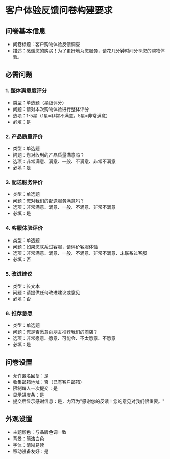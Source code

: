 # 客户体验反馈问卷构建要求

## 问卷基本信息
- 问卷标题：客户购物体验反馈调查
- 描述：感谢您的购买！为了更好地为您服务，请花几分钟时间分享您的购物体验。

## 必需问题

### 1. 整体满意度评分
- 类型：单选题（星级评分）
- 问题：请对本次购物体验进行整体评分
- 选项：1-5星（1星=非常不满意，5星=非常满意）
- 必填：是

### 2. 产品质量评价
- 类型：单选题
- 问题：您对收到的产品质量满意吗？
- 选项：非常满意、满意、一般、不满意、非常不满意
- 必填：是

### 3. 配送服务评价
- 类型：单选题
- 问题：您对我们的配送服务满意吗？
- 选项：非常满意、满意、一般、不满意、非常不满意
- 必填：是

### 4. 客服体验评价
- 类型：单选题
- 问题：如果您联系过客服，请评价客服体验
- 选项：非常满意、满意、一般、不满意、非常不满意、未联系过客服
- 必填：否

### 5. 改进建议
- 类型：长文本
- 问题：请提供任何改进建议或意见
- 必填：否

### 6. 推荐意愿
- 类型：单选题
- 问题：您是否愿意向朋友推荐我们的商店？
- 选项：非常愿意、愿意、可能会、不太愿意、不愿意
- 必填：是

## 问卷设置
- 允许匿名回复：是
- 收集邮箱地址：否（已有客户邮箱）
- 限制每人一次提交：是
- 显示进度条：是
- 提交后显示感谢信息：是，内容为"感谢您的反馈！您的意见对我们很重要。"

## 外观设置
- 主题颜色：与品牌色调一致
- 背景：简洁白色
- 字体：清晰易读
- 移动设备友好：是